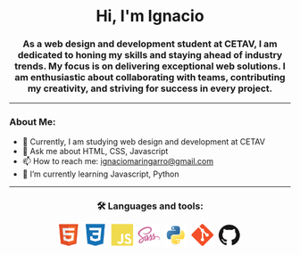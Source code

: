  <div id="header" align="center">
    <img src="" alt="">
    <h1 align="center"> Hi, I'm Ignacio</h1>
    <h3 align="center">As a web design and development student at CETAV, I am dedicated to honing my skills and staying ahead of industry trends. My focus is on delivering exceptional web solutions. I am enthusiastic about collaborating with teams, contributing my creativity, and striving for success in every project.</h3>
  </div>
  
  ---
  
  ### About Me:
  
  - 🔭 Currently, I am studying web design and development at CETAV
  - 💬 Ask me about HTML, CSS, Javascript
  - 📫 How to reach me: ignaciomaringarro@gmail.com
  - 🌱 I’m currently learning Javascript, Python

---

  <div align="center">
    <h3>🛠️ Languages and tools:</h3>
    <div>
      <img src="https://github.com/devicons/devicon/blob/master/icons/html5/html5-original.svg" title="html5" alt="HTML
      " width="40" height="40"/>&nbsp;
      <img src="https://github.com/devicons/devicon/blob/master/icons/css3/css3-plain.svg" title="html5" alt="HTML
      " width="40" height="40"/>&nbsp;
      <img src="https://github.com/devicons/devicon/blob/master/icons/javascript/javascript-plain.svg" title="html5" alt="HTML
      " width="40" height="40"/>&nbsp;
      <img src="https://github.com/devicons/devicon/blob/master/icons/sass/sass-original.svg" title="html5" alt="HTML
      " width="40" height="40"/>&nbsp;
      <img src="https://github.com/devicons/devicon/blob/master/icons/python/python-original.svg" title="html5" alt="HTML
      " width="40" height="40"/>&nbsp;
      <img src="https://github.com/devicons/devicon/blob/master/icons/git/git-plain.svg" title="html5" alt="HTML
      " width="40" height="40"/>&nbsp;
      <img src="https://github.com/devicons/devicon/blob/master/icons/github/github-original.svg" title="html5" alt="HTML
      " width="40" height="40"/>&nbsp;
    </div>
  </div>

<!--
**Igna24/Igna24** is a ✨ _special_ ✨ repository because its `README.md` (this file) appears on your GitHub profile.

Here are some ideas to get you started:

- 🔭 I’m currently working on ...
- 🌱 I’m currently learning ...
- 👯 I’m looking to collaborate on ...
- 🤔 I’m looking for help with ...
- 💬 Ask me about ...
- 📫 How to reach me: ...
- 😄 Pronouns: ...
- ⚡ Fun fact: ...
-->
